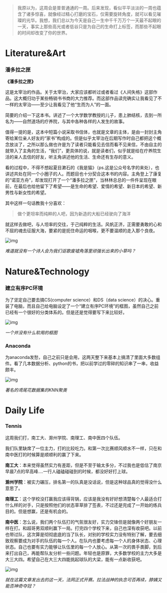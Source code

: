>我原以为，这周会是普普通通的一周。后来发现，看似平平淡淡的一周也蕴含了诸多惊喜，就像经过精心打磨的宝石，仅需要旋转角度，就可以看见璀璨的光华。我想，我们总以为今天是自己一生中千千万万个一天最不起眼的一天，事实上那些高光或者低谷只是为自己的生命打上标签，而那些不起眼的时间却改变了你的世界。

# Literature&Art

### 潘多拉之匣

**《潘多拉之匣》**

这是太宰治的作品。关于太宰治，大家应该都听过或者看过《人间失格》这部作品。这大概归功于某些畅销书书商的大力推荐。而这部作品读完确实让我看见了不一样的太宰治——至少让我看见了他“生而为人”的一面。

简要的介绍一下这本书。讲述了一个大学数学教授的儿子，患上肺结核，去到一所名为——自然道场的疗养院，与其中各种各样的人发生的故事。

值得一提的是，这本中短篇小说采取书信体，也就是文章的主体，是由一封封主角寄给某位亲人好友的“家书”构成的。但是似乎太宰治在后期写作时自己都把这个概念放淡了，之所以那么做也许是为了读者只能看见去信而看不见来信，不由自主的就带入了主角的生活，“我们”，更具体的说，就是读者们，似乎就是给在疗养院生活的亲人去信的好友，听主角讲述他的生活、生命还有生存的意义。

 看的过程中，不得不想起夏目漱石的《我是猫》（ps.这是公众号名字的来处），也讲述共处在同一个小圈子的人。而题目也十分契合这本书的内容。主角登上了康复的“诺亚方舟”，却发现打开了一个“潘多拉之匣”，当林林总总的一件件呈现在眼前，在最后也给他留下了希望——是生命的希望、爱情的希望、新日本的希望、新男性与新女性的希望。

其中这样一句话教我十分喜欢：

> 做个更坦率而纯粹的人吧，因为新造的大船已经驶向了海洋

就这样去做吧，与人坦率的交往，于己纯粹的生活。风帆正济，正需要勇敢的心和不屈的魂去征服大海，要紧的是扼住命运的咽喉，更不要温顺的走入那个良夜。

![img](https://mmbiz.qpic.cn/mmbiz_jpg/VGSEq5icW5Rn10DeKnOHmtzicdqUicwiaIrYU4ypMj1C39VEUHzhgGA5Br6ib5LdUbrPZ2X08Vp0QWXButhHVuZv5NA/640?wx_fmt=jpeg&wxfrom=5&wx_lazy=1)

*难道就没有一个诗人会为我们讴歌废墟角落里顽强长出来的小草吗？*

# Nature&Technology

### 建立有序PC环境

为了坚定自己要去搞CS(computer science）和DS（data science）的决心。重装了电脑，而且自己给电脑设定了一个“建立有序PC环境”的框图，虽然自己之前已经有一个很好的分类体系的。但是还是觉得要写下来比较好。

![img](https://mmbiz.qpic.cn/mmbiz_png/VGSEq5icW5Rn10DeKnOHmtzicdqUicwiaIrYhTyrsZwE7Zz4u11qjRyb7oZTTUPABRTFayz53TpLxibhIsYUJe6Sw8w/640?wx_fmt=png&wxfrom=5&wx_lazy=1)

*一个并没有什么软用的框图*

### Anaconda

为anaconda发愁，自己之前只是会用，这两天整下来基本上搞清了里面大多数组件。看了几本数据分析、python的书，把以前学过的零碎的知识串了一串，收益颇丰。

![img](https://mmbiz.qpic.cn/mmbiz_png/VGSEq5icW5Rn10DeKnOHmtzicdqUicwiaIrYAauiatwXnA1pBWLLQNYKQXF4PUGXaN7Wh6Qv70tLaC0GCEka6j8yxsQ/640?wx_fmt=png&wxfrom=5&wx_lazy=1)

*著名的鸢尾花数据集的KNN聚类*

# Daily Life

### Tennis

这周我们打，南工大、滁州学院、南理工、南中医四个队伍。

我们队里缺席了一位主力，打的比较吃力。和第一次比赛顺风顺水不一样，只在和南中医打的时候算是顺顺利的赢了下来。

**南工大**：本来觉得虽然实力有差距，但是不至于输太多分，不过我也是低估了南京早晨7点的早高峰….一行人磕磕碰碰到的时候，都没好好打上球。

**滁州学院**：被实力碾压，排名第一的队真是没话说，但是这种球品真的觉得没什么意思了。

**南理工**：这个学校没打赢我应该得背锅，应该是我没有好好想清楚每个人最适合打什么样的对手，只是按照他们的状态草草排了签表，不过还是完成了一开始的练兵目的。但是想赢，还是有机会的。

**南中医**：怎么说，我们两个队伍打的气氛很友好，实力交锋但是就像两个好朋友一样在打。和超哥男双顺利赢下一局。打完四个学校下来，自己也深有收获吧。以前也带过队，这次算是彻彻底底的当了队长，对别的学校实力没有特别了解，要去细致观察要成为对手的队伍的每一个人。在队内也要考虑每一个人的身体状态、心理状态。自己也要有实力能够让队伍里的每一个人放心。从第一次的畏手畏脚，到后来打出自己，再能帮队友分析一些问题。年轻也是原罪，大多数学校的主力大多是大三大四。希望自己在大三大四能挑起球队的大梁，能有一点新收获吧。

![img](https://mmbiz.qpic.cn/mmbiz_jpg/VGSEq5icW5Rn10DeKnOHmtzicdqUicwiaIrYYHDPtkicHZBw7PWT6WCAoO2Krg0RaqDNJpwaiavzSFXCDCZgqia73jiaew/640?wx_fmt=jpeg&wxfrom=5&wx_lazy=1)

*就在这篇文章发出去的这一天，法网正式开赛。拉法战神的执念可否再续，脖姨又能否神奇夺冠？*

